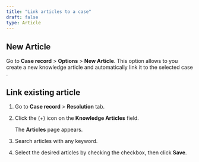```yaml
---
title: "Link articles to a case"
draft: false
type: Article
---
```



## New Article
Go to **Case record** > **Options** > **New Article**. This option allows to you create a new knowledge article and automatically link it to the selected case . 

## Link existing article
1.	Go to **Case record** > **Resolution** tab. 
2.	Click the (+) icon on the **Knowledge Articles** field.

    The **Articles** page appears.
3.	Search articles with any keyword. 
4.	Select the desired articles by checking the checkbox, then click **Save**. 
